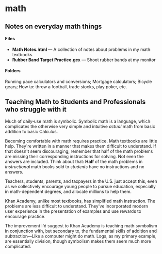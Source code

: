 # math

## Notes on everyday math things

#### Files
- **Math Notes.html** — A collection of notes about problems in my math textbooks.
- **Rubber Band Target Practice.gcx** — Shoot rubber bands at my monitor

#### Folders
Running pace calculators and conversions; Mortgage calculators; Bicycle gears; How to: throw a football, trade stocks, play poker, etc.


## Teaching Math to Students and Professionals who struggle with it

Much of daily-use math is symbolic. Symbolic math is a language, which complicates the otherwise very simple and intuitive *actual* math from basic addition to basic Calculus.

Becoming comfortable with math requires practice. Math textbooks are little help. They're written in a manner that makes them difficult to understand. If that doesn't seem discouraging, remember that half of the math problems are missing their corresponding instructions for solving. Not even the answers are included. Think about that: **Half** of the math problems in *instructional* math books sold to *students* have no instructions and no answers. 

Teachers, students, parents, and taxpayers in the U.S. just accept this, even as we collectively encourage young people to pursue education, especially in math-dependent degrees, and allocate millions to help them.

Khan Academy, unlike most textbooks, has simplified math instruction. The problems are less difficult to understand. They've incorporated modern user experience in the presentation of examples and use rewards to encourage practice.

The improvement I'd suggest to Khan Academy is teaching math symbolism in conjunction with, but secondary to, the fundamental skills of addition and subtraction—Like a computer might do math. Logs, as my primary example, are essentially division, though symbolism makes them seem much more complicated.